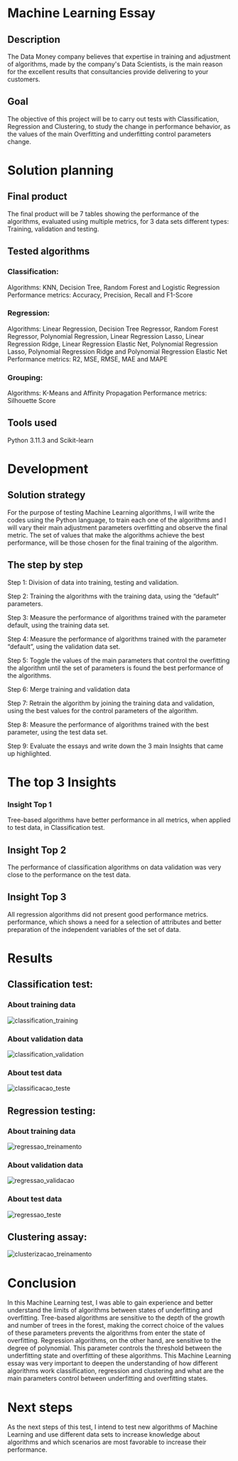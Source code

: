 # Machine Learning Essay

## Description

The Data Money company believes that expertise in training and adjustment
of algorithms, made by the company's Data Scientists, is the
main reason for the excellent results that consultancies provide
delivering to your customers.

## Goal

The objective of this project will be to carry out tests with
Classification, Regression and Clustering, to study the change in
performance behavior, as the values of the main
Overfitting and underfitting control parameters change.

# Solution planning

## Final product

The final product will be 7 tables showing the performance of the algorithms,
evaluated using multiple metrics, for 3 data sets
different types: Training, validation and testing.

## Tested algorithms

### Classification:

Algorithms: KNN, Decision Tree, Random Forest and Logistic Regression
Performance metrics: Accuracy, Precision, Recall and F1-Score

### Regression:

Algorithms: Linear Regression, Decision Tree Regressor, Random Forest
Regressor, Polynomial Regression, Linear Regression Lasso, Linear
Regression Ridge, Linear Regression Elastic Net, Polynomial Regression
Lasso, Polynomial Regression Ridge and Polynomial Regression Elastic Net
Performance metrics: R2, MSE, RMSE, MAE and MAPE

### Grouping:

Algorithms: K-Means and Affinity Propagation
Performance metrics: Silhouette Score

## Tools used

Python 3.11.3 and Scikit-learn

# Development

## Solution strategy

For the purpose of testing Machine Learning algorithms, I will
write the codes using the Python language, to train each one
of the algorithms and I will vary their main adjustment parameters
overfitting and observe the final metric.
The set of values that make the algorithms achieve the best
performance, will be those chosen for the final training of the
algorithm.

## The step by step

Step 1: Division of data into training, testing and validation.

Step 2: Training the algorithms with the training data,
using the “default” parameters.

Step 3: Measure the performance of algorithms trained with the parameter
default, using the training data set.

Step 4: Measure the performance of algorithms trained with the parameter
“default”, using the validation data set.

Step 5: Toggle the values of the main parameters that control the
overfitting the algorithm until the set of parameters is found
the best performance of the algorithms.

Step 6: Merge training and validation data

Step 7: Retrain the algorithm by joining the training data and
validation, using the best values for the control parameters
of the algorithm.

Step 8: Measure the performance of algorithms trained with the best
parameter, using the test data set.

Step 9: Evaluate the essays and write down the 3 main Insights that came up
highlighted.

# The top 3 Insights

### Insight Top 1

Tree-based algorithms have better performance
in all metrics, when applied to test data, in
Classification test.

## Insight Top 2

The performance of classification algorithms on data
validation was very close to the performance on the test data.

## Insight Top 3

All regression algorithms did not present good performance metrics.
performance, which shows a need for a selection of attributes
and better preparation of the independent variables of the set of
data.

# Results

## Classification test:

### About training data
![classification_training](
img/ensaio_classificacao_dados_treinamento.png)

### About validation data
![classification_validation](
img/ensaio_classificacao_dados_validacao.png)

### About test data
![classificacao_teste]( img/ensaio_classificacao_dados_teste.png)

## Regression testing:

### About training data
![regressao_treinamento]( img/ensaio_regressao_dados_treinamento.png)

### About validation data
![regressao_validacao]( img/ensaio_regressao_dados_validacao.png)

### About test data
![regressao_teste]( img/ensaio_regressao_dados_teste.png)

## Clustering assay:
![clusterizacao_treinamento]( img/ensaio_clusterizacao.png)

# Conclusion

In this Machine Learning test, I was able to gain experience and
better understand the limits of algorithms between states of
underfitting and overfitting.
Tree-based algorithms are sensitive to the depth of the
growth and number of trees in the forest, making the
correct choice of the values of these parameters prevents the algorithms from
enter the state of overfitting.
Regression algorithms, on the other hand, are sensitive to the degree of
polynomial. This parameter controls the threshold between the underfitting state
and overfitting of these algorithms.
This Machine Learning essay was very important to deepen the
understanding of how different algorithms work
classification, regression and clustering and what are the main parameters
control between underfitting and overfitting states.

# Next steps

As the next steps of this test, I intend to test new algorithms
of Machine Learning and use different data sets to increase
knowledge about algorithms and which scenarios are most favorable
to increase their performance.
